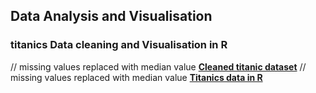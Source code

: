 ## Data Analysis and Visualisation 

### titanics Data cleaning and Visualisation in R
// missing values replaced with median value
[**Cleaned titanic dataset**](https://github.com/maxviolence/Data_Portfolio-/blob/main/cleaned_titanic_data.csv) // missing values replaced with median value
[**Titanics data in R**](https://github.com/maxviolence/Data_Portfolio-/blob/main/titanic_visualisations.R)

### 
